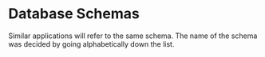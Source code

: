 # Database Schemas

Similar applications will refer to the same schema. The name of the schema was
decided by going alphabetically down the list.
